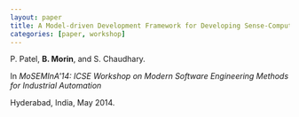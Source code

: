 ```yaml
---
layout: paper
title: A Model-driven Development Framework for Developing Sense-Compute-Control Applications
categories: [paper, workshop]
---
```


P. Patel, **B. Morin**, and S. Chaudhary.

In _MoSEMInA'14: ICSE Workshop on Modern Software Engineering Methods for Industrial Automation_

Hyderabad, India, May 2014.
